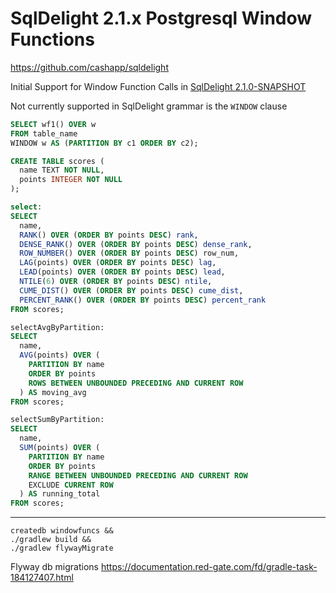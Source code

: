 # SqlDelight 2.1.x Postgresql Window Functions 

https://github.com/cashapp/sqldelight

Initial Support for Window Function Calls in [SqlDelight 2.1.0-SNAPSHOT](https://github.com/sqldelight/sqldelight/pull/5163)

Not currently supported in SqlDelight grammar is the `WINDOW` clause

```sql
SELECT wf1() OVER w
FROM table_name
WINDOW w AS (PARTITION BY c1 ORDER BY c2);
```

```sql
CREATE TABLE scores (
  name TEXT NOT NULL,
  points INTEGER NOT NULL
);
```

```sql
select:
SELECT
  name,
  RANK() OVER (ORDER BY points DESC) rank,
  DENSE_RANK() OVER (ORDER BY points DESC) dense_rank,
  ROW_NUMBER() OVER (ORDER BY points DESC) row_num,
  LAG(points) OVER (ORDER BY points DESC) lag,
  LEAD(points) OVER (ORDER BY points DESC) lead,
  NTILE(6) OVER (ORDER BY points DESC) ntile,
  CUME_DIST() OVER (ORDER BY points DESC) cume_dist,
  PERCENT_RANK() OVER (ORDER BY points DESC) percent_rank
FROM scores;

selectAvgByPartition:
SELECT
  name,
  AVG(points) OVER (
    PARTITION BY name
    ORDER BY points
    ROWS BETWEEN UNBOUNDED PRECEDING AND CURRENT ROW
  ) AS moving_avg
FROM scores;

selectSumByPartition:
SELECT
  name,
  SUM(points) OVER (
    PARTITION BY name
    ORDER BY points
    RANGE BETWEEN UNBOUNDED PRECEDING AND CURRENT ROW
    EXCLUDE CURRENT ROW 
  ) AS running_total
FROM scores;
```
----

```shell
createdb windowfuncs &&
./gradlew build &&
./gradlew flywayMigrate
```

Flyway db migrations
https://documentation.red-gate.com/fd/gradle-task-184127407.html
